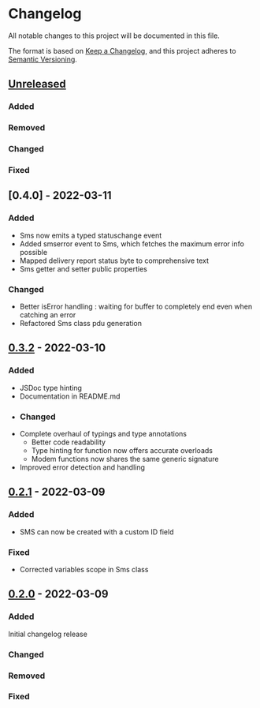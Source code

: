 # Changelog

All notable changes to this project will be documented in this file.

The format is based on [Keep a Changelog](https://keepachangelog.com/en/1.0.0/),
and this project adheres to [Semantic Versioning](https://semver.org/spec/v2.0.0.html).

## [Unreleased]
### Added
### Removed
### Changed
### Fixed

## [0.4.0] - 2022-03-11
### Added
- Sms now emits a typed statuschange event
- Added smserror event to Sms, which fetches the maximum error info possible 
- Mapped delivery report status byte to comprehensive text
- Sms getter and setter public properties
### Changed
- Better isError handling : waiting for buffer to completely end even when catching an error
- Refactored Sms class pdu generation
## [0.3.2] - 2022-03-10
### Added
- JSDoc type hinting
- Documentation in README.md
- ### Changed
-  Complete overhaul of typings and type annotations
    - Better code readability
    - Type hinting for function now offers accurate overloads
    - Modem functions now shares the same generic signature
- Improved error detection and handling
## [0.2.1] - 2022-03-09
### Added
- SMS can now be created with a custom ID field

### Fixed
- Corrected variables scope in Sms class

## [0.2.0] - 2022-03-09
### Added
Initial changelog release

### Changed
### Removed
### Fixed

[unreleased]: https://github.com/julienfdev/sim800l-node/tree/develop
[0.3.2]: https://github.com/julienfdev/sim800l-node/tree/b53ecd7ca5f6023ed0ea3c97ebb751bbc06d9a1a
[0.2.1]: https://github.com/julienfdev/sim800l-node/tree/73e3630b4f90db55ef9a033d2e7b8bef036ce5f8
[0.2.0]: https://github.com/julienfdev/sim800l-node/tree/f6cc0e1dfd189900dc2d206111214b04c03e8956
